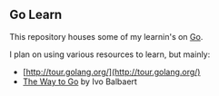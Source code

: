 Go Learn
--------

This repository houses some of my learnin's on [Go](http://golang.org/).

I plan on using various resources to learn, but mainly:

* [http://tour.golang.org/](http://tour.golang.org/)
* [The Way to Go](http://www.amazon.com/books/dp/1469769166) by Ivo Balbaert


